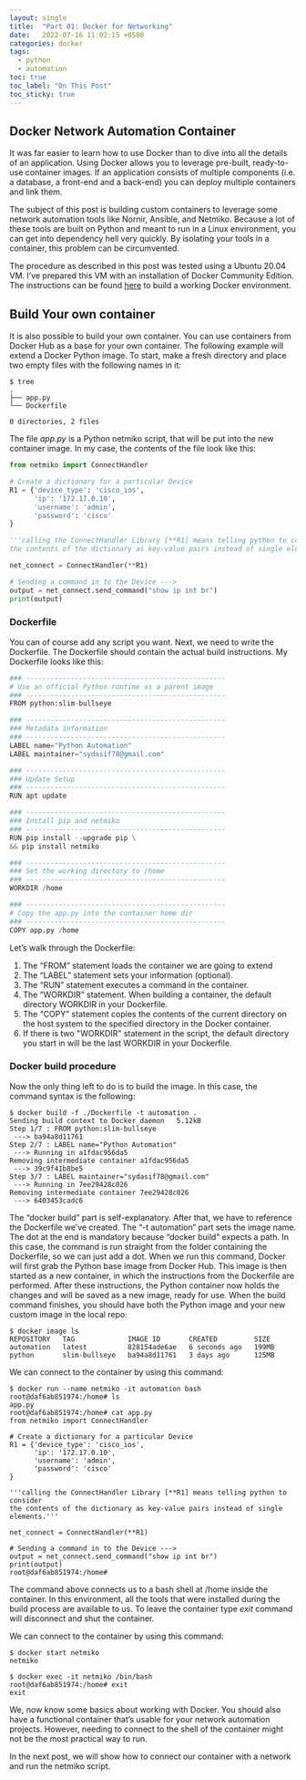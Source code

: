 ```yaml
---
layout: single
title:  "Part 01: Docker for Networking"
date:   2022-07-16 11:02:15 +0500
categories: docker
tags: 
  - python
  - automation
toc: true
toc_label: "On This Post"
toc_sticky: true
---
```


## Docker Network Automation Container
It was far easier to learn how to use Docker than to dive into all the details of an application. Using Docker allows you to leverage pre-built, ready-to-use container images. If an application consists of multiple components (i.e. a database, a front-end and a back-end) you can deploy multiple containers and link them.

The subject of this post is building custom containers to leverage some network automation tools like Nornir, Ansible, and Netmiko. Because a lot of these tools are built on Python and meant to run in a Linux environment, you can get into dependency hell very quickly. By isolating your tools in a container, this problem can be circumvented.

The procedure as described in this post was tested using a Ubuntu 20.04 VM. I’ve prepared this VM with an installation of Docker Community Edition. The instructions can be found [here](https://github.com/sydasif/docker-for-networking#docker-for-networking) to build a working Docker environment.

## Build Your own container

It is also possible to build your own container. You can use containers from Docker Hub as a base for your own container. The following example will extend a Docker Python image. To start, make a fresh directory and place two empty files with the following names in it:

```console
$ tree
.
├── app.py
└── Dockerfile

0 directories, 2 files
```

The file _app.py_ is a Python netmiko script, that will be put into the new container image. In my case, the contents of the file look like this:

```py
from netmiko import ConnectHandler

# Create a dictionary for a particular Device
R1 = {'device_type': 'cisco_ios',
      'ip': '172.17.0.10',
      'username': 'admin',
      'password': 'cisco'
}

'''calling the ConnectHandler Library [**R1] means telling python to consider 
the contents of the dictionary as key-value pairs instead of single elements.'''

net_connect = ConnectHandler(**R1)

# Sending a command in to the Device --->
output = net_connect.send_command("show ip int br")
print(output)
```

### Dockerfile

You can of course add any script you want. Next, we need to write the Dockerfile. The Dockerfile should contain the actual build instructions. My Dockerfile looks like this:

```py
### -------------------------------------------------
# Use an official Python runtime as a parent image
### -------------------------------------------------
FROM python:slim-bullseye

### -------------------------------------------------
### Metadata information
### -------------------------------------------------
LABEL name="Python Automation"
LABEL maintainer="sydasif78@gmail.com"

### -------------------------------------------------
### Update Setup
### -------------------------------------------------
RUN apt update 

### -------------------------------------------------
### Install pip and netmiko
### -------------------------------------------------
RUN pip install --upgrade pip \
&& pip install netmiko 

### -------------------------------------------------
### Set the working directory to /home
### -------------------------------------------------
WORKDIR /home

### -------------------------------------------------
# Copy the app.py into the container home dir
### -------------------------------------------------
COPY app.py /home
```

Let’s walk through the Dockerfile:

1. The “FROM” statement loads the container we are going to extend
2. The “LABEL” statement sets your information (optional).
3. The “RUN” statement executes a command in the container.
4. The “WORKDIR” statement. When building a container, the default directory WORKDIR in your Dockerfile.
5. The “COPY” statement copies the contents of the current directory on the host system to the specified directory in the Docker container.
6. If there is two "WORKDIR" statement in the script, the default directory you start in will be the last WORKDIR in your Dockerfile.

### Docker build procedure

Now the only thing left to do is to build the image. In this case, the command syntax is the following:

```console
$ docker build -f ./Dockerfile -t automation .
Sending build context to Docker daemon   5.12kB
Step 1/7 : FROM python:slim-bullseye
 ---> ba94a8d11761
Step 2/7 : LABEL name="Python Automation"
 ---> Running in a1fdac956da5
Removing intermediate container a1fdac956da5
 ---> 39c9f41b8be5
Step 3/7 : LABEL maintainer="sydasif78@gmail.com"
 ---> Running in 7ee29428c026
Removing intermediate container 7ee29428c026
 ---> 6403453cadc6
```

The “docker build” part is self-explanatory. After that, we have to reference the Dockerfile we’ve created. The “-t automation” part sets the image name. The dot at the end is mandatory because “docker build” expects a path. In this case, the command is run straight from the folder containing the Dockerfile, so we can just add a dot. When we run this command, Docker will first grab the Python base image from Docker Hub. This image is then started as a new container, in which the instructions from the Dockerfile are performed. After these instructions, the Python container now holds the changes and will be saved as a new image, ready for use. When the build command finishes, you should have both the Python image and your new custom image in the local repo:

```console
$ docker image ls
REPOSITORY   TAG             IMAGE ID       CREATED         SIZE
automation   latest          828154ade6ae   6 seconds ago   199MB
python       slim-bullseye   ba94a8d11761   3 days ago      125MB
```

We can connect to the container by using this command:

```console
$ docker run --name netmiko -it automation bash
root@daf6ab851974:/home# ls
app.py
root@daf6ab851974:/home# cat app.py 
from netmiko import ConnectHandler

# Create a dictionary for a particular Device
R1 = {'device_type': 'cisco_ios',
      'ip': '172.17.0.10',
      'username': 'admin',
      'password': 'cisco'
}

'''calling the ConnectHandler Library [**R1] means telling python to consider 
the contents of the dictionary as key-value pairs instead of single elements.'''

net_connect = ConnectHandler(**R1)

# Sending a command in to the Device --->
output = net_connect.send_command("show ip int br")
print(output)
root@daf6ab851974:/home# 
```

The command above connects us to a bash shell at /home inside the container. In this environment, all the tools that were installed during the build process are available to us. To leave the container type _exit_ command will disconnect and shut the container.

We can connect to the container by using this command:

```console
$ docker start netmiko
netmiko
```

```console
$ docker exec -it netmiko /bin/bash                                             
root@daf6ab851974:/home# exit
exit
```

We, now know some basics about working with Docker. You should also have a functional container that’s usable for your network automation projects. However, needing to connect to the shell of the container might not be the most practical way to run.

In the next post, we will show how to connect our container with a network and run the netmiko script.
